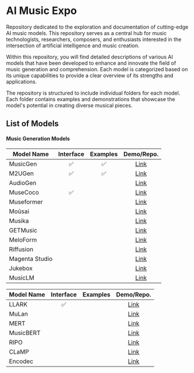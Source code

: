 # AI Music Expo
Repository dedicated to the exploration and documentation of cutting-edge AI music models. This repository serves as a central hub for music technologists, researchers, composers, and enthusiasts interested in the intersection of artificial intelligence and music creation.

Within this repository, you will find detailed descriptions of various AI models that have been developed to enhance and innovate the field of music generation and comprehension. Each model is categorized based on its unique capabilities to provide a clear overview of its strengths and applications.

The repository is structured to include individual folders for each model. Each folder contains examples and demonstrations that showcase the model's potential in creating diverse musical pieces.

## List of Models
#### Music Generation Models


| Model Name      | Interface        | Examples         | Demo/Repo.     |
|-----------------|:----------------:|:----------------:|:--------------:|
| MusicGen        |:white_check_mark:|:white_check_mark:|[Link](https://huggingface.co/spaces/facebook/MusicGen)       |
| M2UGen          |:white_check_mark:|:white_check_mark:|[Link](https://huggingface.co/spaces/M2UGen/M2UGen-Demo)       |
| AudioGen        |                  |                  |[Link](https://felixkreuk.github.io/audiogen/)       |
| MuseCoco        |:white_check_mark:|                  |[Link](https://github.com/microsoft/muzic/blob/main/musecoco/README.md)       |
| Museformer      |                  |                  |[Link](https://github.com/microsoft/muzic/tree/main/museformer)       |
| Moûsai          |                  |                  |[Link](https://github.com/archinetai/audio-diffusion-pytorch?tab=readme-ov-file)       |
| Musika          |                  |                  |[Link](https://github.com/marcoppasini/musika)       |
| GETMusic        |                  |                  |[Link](https://github.com/microsoft/muzic/tree/main/getmusic)       |
| MeloForm        |                  |                  |[Link](https://github.com/microsoft/muzic/tree/main/meloform)       |
| Riffusion       |                  |                  |[Link](https://www.riffusion.com/)       |
| Magenta Studio  |                  |                  |[Link](https://magenta.tensorflow.org/)       |
| Jukebox         |                  |                  |[Link](https://github.com/openai/jukebox/)       |
| MusicLM         |                  |                  |[Link](https://github.com/lucidrains/musiclm-pytorch?tab=readme-ov-file)       |

| Model Name      | Interface        | Examples         | Demo/Repo.     |
|-----------------|:----------------:|:----------------:|:--------------:|
| LLARK           |:white_check_mark:|                  |[Link](https://github.com/spotify-research/llark)       |
| MuLan           |                  |                  |[Link](https://github.com/lucidrains/musiclm-pytorch?tab=readme-ov-file)       |
| MERT            |                  |                  |[Link](https://github.com/yizhilll/mert)       |
| MusicBERT       |                  |                  |[Link](https://github.com/microsoft/muzic/tree/main/musicbert)       |
| RIPO            |                  |                  |[Link](https://github.com/guozixunnicolas/fundamentalmusicembedding)       |
| CLaMP           |                  |                  |[Link](https://github.com/microsoft/muzic/tree/main/clamp)       |
| Encodec         |                  |                  |[Link](https://github.com/facebookresearch/encodec)       |
